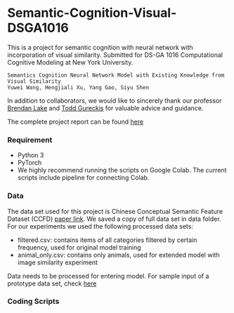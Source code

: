 # Semantic-Cognition-Visual-DSGA1016
This is a project for semantic cognition with neural network with incorporation of visual similarity. Submitted for DS-GA 1016 Computational Cognitive Modeling at New York University.

```
Semantics Cognition Neural Network Model with Existing Knowledge from Visual Similarity
Yuwei Wang, Hengjiali Xu, Yang Gao, Siyu Shen
```
In addition to collaborators, we would like to sincerely thank our professor [Brendan Lake](https://cims.nyu.edu/~brenden/) and [Todd Gureckis](http://gureckislab.org) for valuable advice and guidance.

The complete project report can be found [here](https://github.com/yuwei-jacque-wang/Semantic-Cognition-Visual-DSGA1016/blob/main/Project%20Report.pdf)

### Requirement
- Python 3
- PyTorch
- We highly recommend running the scripts on Google Colab. The current scripts include pipeline for connecting Colab.

### Data
The data set used for this project is Chinese Conceptual Semantic Feature Dataset (CCFD) [paper link](https://pubmed.ncbi.nlm.nih.gov/33532892/). We saved a copy of full data set in data folder. For our experiments we used the following processed data sets:
- filtered.csv: contains items of all categories filtered by certain frequency, used for original model training
- animal_only.csv: contains only animals, used for extended model with image similarity experiment

Data needs to be processed for entering model. For sample input of a prototype data set, check [here](https://github.com/yuwei-jacque-wang/Semantic-Cognition-Visual-DSGA1016/tree/main/data/sample%20input)

### Coding Scripts
